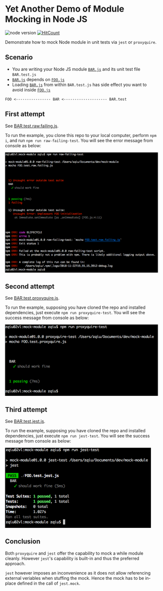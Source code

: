 # Yet Another Demo of Module Mocking in Node JS

![node version](https://img.shields.io/badge/node-%3E%3D8.11.0-brightgreen.svg)
[![HitCount](http://hits.dwyl.io/qdxlqy2001/mock-module-examples.svg)](http://hits.dwyl.io/qdxlqy2001/mock-module-examples)



Demonstrate how to mock Node module in unit tests via `jest` or `proxyquire`.

## Scenario

* You are writing your Node JS module [`BAR.js`](./src/BAR.js) and its unit test file `BAR.test.js`
* [`BAR.js`](./BAR.js) depends on [`FOO.js`](./src/FOO.js)
* Loading [`BAR.js`](./src/BAR.js) from within `BAR.test.js` has side effect you want to avoid inside [`FOO.js`](./src/FOO.js)

```
FOO <---------------- BAR <-------------------- BAR.test
```

## First attempt

See [BAR.test.raw.failing.js](./__tests__/BAR.test.raw.failing.js).

To run the example, you clone this repo to your local computer, perform `npm i`, and run `npm run raw-failing-test`. You will see the error message from console as below:

![console output](./raw-failing-test-output.png)

## Second attempt

See [BAR.test.proxyquire.js](./__tests__/BAR.test.proxyquire.js).

To run the example, supposing you have cloned the repo and installed dependencies, just execute `npm run proxyquire-test`. You will see the success message from console as below:

![console output](./proxyquire-test-output.png)


## Third attempt
See [BAR.test.jest.js](./__tests__/BAR.test.jest.js).

To run the example, supposing you have cloned the repo and installed dependencies, just execute `npm run jest-test`. You will see the success message from console as below:

![console output](./jest-test-output.png)

## Conclusion

Both `proxyquire` and `jest` offer the capability to mock a while module cleanly. However `jest`'s capability is built-in and thus the preferred approach.

`jest` however imposes an inconvenience as it does not allow referencing external veriables when stuffing the mock. Hence the mock has to be in-place defined in the call of `jest.mock`.
